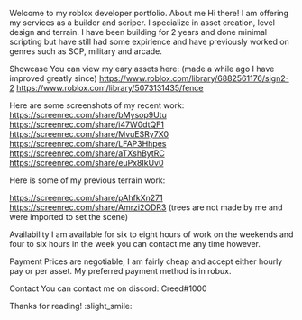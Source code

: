 Welcome to my roblox developer portfolio.
About me
Hi there! I am offering my services as a builder and scriper. I specialize in asset creation, level design and terrain. I have been building for 2 years and done minimal scripting but have still had some expirience and have previously worked on genres such as SCP, military and arcade.

Showcase
You can view my eary assets here:
(made a while ago I have improved greatly since)
https://www.roblox.com/library/6882561176/sign2-2
https://www.roblox.com/library/5073131435/fence

 Here are some screenshots of my recent work:
 https://screenrec.com/share/bMysop9Utu
 https://screenrec.com/share/i47W0dtQF1
 https://screenrec.com/share/MvuESRy7X0
 https://screenrec.com/share/LFAP3Hhpes
 https://screenrec.com/share/aTXshBytRC
 https://screenrec.com/share/euPx8IkUv0
 
 Here is some of my previous terrain work:
 
 https://screenrec.com/share/pAhfkXn271
 https://screenrec.com/share/Amrzi2ODR3 (trees are not made by me and were imported to set the scene)
 
Availability
I am available for six to eight hours of work on the weekends and four to six hours in the week you can contact me any time however.

Payment
Prices are negotiable, I am fairly cheap and accept either hourly pay or per asset. My preferred payment method is in robux.

Contact
You can contact me on discord: Creed#1000

Thanks for reading! :slight_smile:
